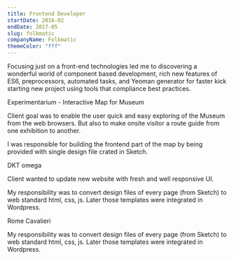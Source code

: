 ```yaml
---
title: Frontend Developer
startDate: 2016-02
endDate: 2017-05
slug: folkmatic
companyName: Folkmatic
themeColor: "fff"
---
```


Focusing just on a front-end technologies led me to discovering a wonderful world of component based development, rich new features of ES6, preprocessors, automated tasks, and Yeoman generator for faster kick starting new project using tools that compliance best practices.

Experimentarium - Interactive Map for Museum

Client goal was to enable the user quick and easy exploring of the Museum from the web browsers. But also to make onsite visitor a route guide from one exhibition to another.

I was responsible for building the frontend part of the map by being provided with single design file crated in Sketch.

DKT omega

Client wanted to update new website with fresh and well responsive UI.

My responsibility was to convert design files of every page (from Sketch) to web standard html, css, js. Later those templates were integrated in Wordpress.

Rome Cavalieri

My responsibility was to convert design files of every page (from Sketch) to web standard html, css, js. Later those templates were integrated in Wordpress.
